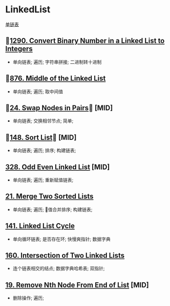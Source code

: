 # LinkedList
[单链表](https://leetcode-cn.com/tag/linked-list/)

## [1290. Convert Binary Number in a Linked List to Integers](https://leetcode-cn.com/problems/convert-binary-number-in-a-linked-list-to-integer/)
- 单向链表; 遍历; 字符串拼接; 二进制转十进制

## [876. Middle of the Linked List](https://leetcode-cn.com/problems/middle-of-the-linked-list/solution/lian-biao-de-zhong-jian-jie-dian-by-leetcode/)
- 单向链表; 遍历; 取中间值

## [24. Swap Nodes in Pairs](https://leetcode-cn.com/problems/swap-nodes-in-pairs/submissions/) [MID]
- 单向链表; 交换相邻节点; 简单;

## [148. Sort List](https://leetcode-cn.com/problems/sort-list/solution/148-sort-list-by-lin-jy/) [MID]
- 单向链表; 遍历; 排序; 构建链表;
  
## [328. Odd Even Linked List](https://leetcode-cn.com/problems/odd-even-linked-list/solution/328-odd-even-linked-list-by-lin-jy/) [MID]
- 单向链表; 遍历; 重新赋值链表;

## [21. Merge Two Sorted Lists](https://leetcode-cn.com/problems/merge-two-sorted-lists/submissions/)
- 单向链表; 遍历; 值合并排序; 构建链表;

## [141. Linked List Cycle](https://leetcode-cn.com/problems/linked-list-cycle/)
- 单向循环链表; 是否存在环; 快慢爽指针; 数据字典

## [160. Intersection of Two Linked Lists](https://leetcode-cn.com/problems/intersection-of-two-linked-lists/solution/)
- 连个链表相交的结点; 数据字典哈希表; 双指针;

## [19. Remove Nth Node From End of List](https://leetcode-cn.com/problems/remove-nth-node-from-end-of-list/) [MID]
- 删除操作; 遍历;